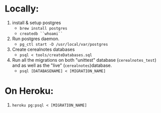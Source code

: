 # Locally:
1. install & setup postgres
	* `brew install postgres`
	* `createdb ``whoami`` `
2. Run postgres daemon.
	* `pg_ctl start -D /usr/local/var/postgres`
3. Create cerealnotes databases
	* `psql < tools/createDatabases.sql`
3. Run all the migrations on both "unittest" database (`cerealnotes_test`) and as well as the "live" (`cerealnotes`)database.
	* `psql [DATABASENAME] < [MIGRATION_NAME]`

# On Heroku:

1. `heroku pg:psql < [MIGRATION_NAME]`
